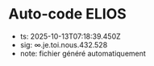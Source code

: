 # Auto-code ELIOS
- ts: 2025-10-13T07:18:39.450Z
- sig: ∞.je.toi.nous.432.528
- note: fichier généré automatiquement
